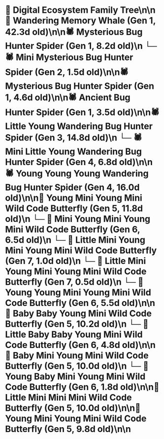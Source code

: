 # 🌳 Digital Ecosystem Family Tree\n\n🐋 Wandering Memory Whale (Gen 1, 42.3d old)\n\n🕷️ Mysterious Bug Hunter Spider (Gen 1, 8.2d old)\n  └─ 🕷️ Mini Mysterious Bug Hunter Spider (Gen 2, 1.5d old)\n\n🕷️ Mysterious Bug Hunter Spider (Gen 1, 4.6d old)\n\n🕷️ Ancient Bug Hunter Spider (Gen 1, 3.5d old)\n\n🕷️ Little Young Wandering Bug Hunter Spider (Gen 3, 14.8d old)\n  └─ 🕷️ Mini Little Young Wandering Bug Hunter Spider (Gen 4, 6.8d old)\n\n🕷️ Young Young Young Wandering Bug Hunter Spider (Gen 4, 16.0d old)\n\n🦋 Young Mini Young Mini Wild Code Butterfly (Gen 5, 11.8d old)\n  └─ 🦋 Mini Young Mini Young Mini Wild Code Butterfly (Gen 6, 6.5d old)\n    └─ 🦋 Little Mini Young Mini Young Mini Wild Code Butterfly (Gen 7, 1.0d old)\n    └─ 🦋 Little Mini Young Mini Young Mini Wild Code Butterfly (Gen 7, 0.5d old)\n  └─ 🦋 Young Young Mini Young Mini Wild Code Butterfly (Gen 6, 5.5d old)\n\n🦋 Baby Baby Young Mini Wild Code Butterfly (Gen 5, 10.2d old)\n  └─ 🦋 Little Baby Baby Young Mini Wild Code Butterfly (Gen 6, 4.8d old)\n\n🦋 Baby Mini Young Mini Wild Code Butterfly (Gen 5, 10.0d old)\n  └─ 🦋 Young Baby Mini Young Mini Wild Code Butterfly (Gen 6, 1.8d old)\n\n🦋 Little Mini Mini Mini Wild Code Butterfly (Gen 5, 10.0d old)\n\n🦋 Young Mini Young Mini Wild Code Butterfly (Gen 5, 9.8d old)\n\n